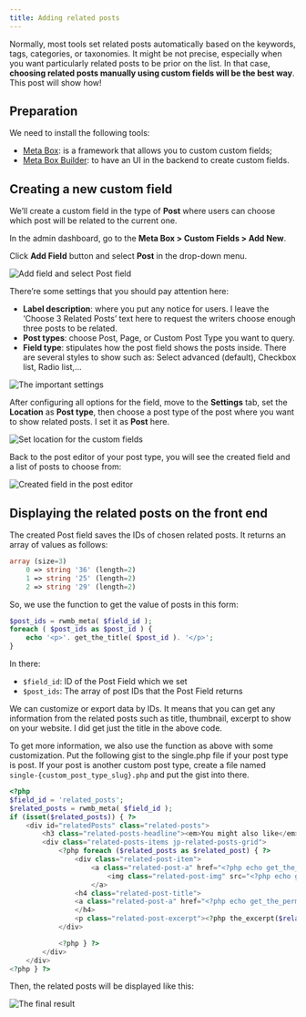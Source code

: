 ```yaml
---
title: Adding related posts
---
```


Normally, most tools set related posts automatically based on the keywords, tags, categories, or taxonomies. It might be not precise, especially when you want particularly related posts to be prior on the list. In that case, **choosing related posts manually using custom fields will be the best way**. This post will show how!

## Preparation

We need to install the following tools:

* [Meta Box](https://metabox.io): is a framework that allows you to custom custom fields;
* [Meta Box Builder](https://metabox.io/plugins/meta-box-builder/): to have an UI in the backend to create custom fields.

## Creating a new custom field

We’ll create a custom field in the type of **Post** where users can choose which post will be related to the current one.

In the admin dashboard, go to the **Meta Box > Custom Fields > Add New**.

Click **Add Field** button and select **Post** in the drop-down menu.

![Add field and select Post field](https://i.imgur.com/Uxj2t8a.png)

There’re some settings that you should pay attention here:

* **Label description**: where you put any notice for users. I leave the ‘Choose 3 Related Posts’ text here to request the writers choose enough three posts to be related.
* **Post types**: choose Post, Page, or Custom Post Type you want to query.
* **Field type**: stipulates how the post field shows the posts inside. There are several styles to show such as: Select advanced (default), Checkbox list, Radio list,...

![The important settings](https://i.imgur.com/GVW00A5.png)

After configuring all options for the field, move to the **Settings** tab, set the **Location** as **Post type**, then choose a post type of the post where you want to show related posts. I set it as **Post** here.

![Set location for the custom fields](https://i.imgur.com/tveh2L4.png)

Back to the post editor of your post type, you will see the created field and a list of posts to choose from:

![Created field in the post editor](https://i.imgur.com/kr4iWdH.png)

## Displaying the related posts on the front end

The created Post field saves the IDs of chosen related posts. It returns an array of values as follows:

```php
array (size=3)
    0 => string '36' (length=2)
    1 => string '25' (length=2)
    2 => string '29' (length=2)
```

So, we use the function to get the value of posts in this form:

```php
$post_ids = rwmb_meta( $field_id );
foreach ( $post_ids as $post_id ) {
    echo '<p>'. get_the_title( $post_id ). '</p>';
}
```

In there:

* `$field_id`: ID of the Post Field which we set
* `$post_ids`: The array of post IDs that the Post Field returns

We can customize or export data by IDs. It means that you can get any information from the related posts such as title, thumbnail, excerpt to show on your website. I did get just the title in the above code.

To get more information, we also use the function as above with some customization. Put the following gist to the single.php file if your post type is post. If your post is another custom post type, create a file named `single-{custom_post_type_slug}.php` and put the gist into there.

```php
<?php
$field_id = 'related_posts';
$related_posts = rwmb_meta( $field_id );
if (isset($related_posts)) { ?>
	<div id="relatedPosts" class="related-posts">
		<h3 class="related-posts-headline"><em>You might also like</em></h3>
		<div class="related-posts-items jp-related-posts-grid">
			<?php foreach ($related_posts as $related_post) { ?>
				<div class="related-post-item">
					<a class="related-post-a" href="<?php echo get_the_permalink($related_post); ?>" title="<?php echo get_the_title($related_post); ?>" rel="nofollow">
						<img class="related-post-img" src="<?php echo get_the_post_thumbnail_url($related_post, 'thumbnail'); ?>" alt="<?php echo get_the_title($related_post); ?>">
					</a>
			    <h4 class="related-post-title">
				<a class="related-post-a" href="<?php echo get_the_permalink($related_post); ?>" title="<?php echo get_the_title($related_post); ?>" rel="nofollow"><?php echo get_the_title($related_post); ?></a>
			    </h4>
			    <p class="related-post-excerpt"><?php the_excerpt($related_post); ?></p>
			</div>

			<?php } ?>
		</div>
	</div>
<?php } ?>
```

Then, the related posts will be displayed like this:

![The final result](https://i.imgur.com/9xIf0QH.png)

